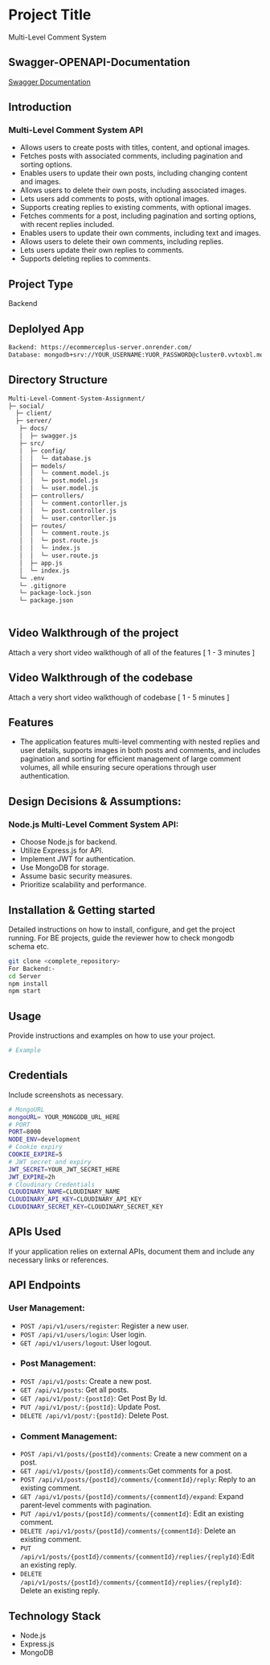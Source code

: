 # Project Title
Multi-Level Comment System
## Swagger-OPENAPI-Documentation

[Swagger Documentation](https://nested-comment-system.onrender.com/api-docs)

## Introduction

### Multi-Level Comment System API
- Allows users to create posts with titles, content, and optional images.
- Fetches posts with associated comments, including pagination and sorting options.
- Enables users to update their own posts, including changing content and images.
- Allows users to delete their own posts, including associated images.
- Lets users add comments to posts, with optional images.
- Supports creating replies to existing comments, with optional images.
- Fetches comments for a post, including pagination and sorting options, with recent replies included.
- Enables users to update their own comments, including text and images.
- Allows users to delete their own comments, including replies.
- Lets users update their own replies to comments.
- Supports deleting replies to comments.

## Project Type
 Backend 

## Deplolyed App
```bash
Backend: https://ecommerceplus-server.onrender.com/
Database: mongodb+srv://YOUR_USERNAME:YUOR_PASSWORD@cluster0.vvtoxbl.mongodb.net/social?retryWrites=true&w=majority
```
## Directory Structure
```bash
Multi-Level-Comment-System-Assignment/
├─ social/
  ├─ client/
  ├─ server/
   ├─ docs/
   │  ├─ swagger.js
   ├─ src/
   │  ├─ config/
   │  │  └─ database.js
   │  ├─ models/
   │  │  └─ comment.model.js
   │  │  └─ post.model.js
   │  │  └─ user.model.js
   │  ├─ controllers/
   │  │  └─ comment.contorller.js
   │  │  └─ post.controller.js
   │  │  └─ user.contorller.js
   │  ├─ routes/
   │  │  └─ comment.route.js
   │  │  └─ post.route.js
   │  │  └─ index.js
   │  │  └─ user.route.js
   │  ├─ app.js
   │  └─ index.js
   └─ .env
   └─ .gitignore
   └─ package-lock.json
   └─ package.json
 
```



## Video Walkthrough of the project
Attach a very short video walkthough of all of the features [ 1 - 3 minutes ]

## Video Walkthrough of the codebase
Attach a very short video walkthough of codebase [ 1 - 5 minutes ]

## Features
- The application features multi-level commenting with nested replies and user details, supports images in both posts and comments, and includes pagination and sorting for efficient management of large comment volumes, all while ensuring secure operations through user authentication.

## Design Decisions & Assumptions:

### Node.js Multi-Level Comment System API:
- Choose Node.js for backend.
- Utilize Express.js for API.
- Implement JWT for authentication.
- Use MongoDB for storage.
- Assume basic security measures.
- Prioritize scalability and performance.


## Installation & Getting started
Detailed instructions on how to install, configure, and get the project running. For BE projects, guide the reviewer how to check mongodb schema etc.

```bash
git clone <complete_repository> 
For Backend:-
cd Server
npm install 
npm start

```

## Usage
Provide instructions and examples on how to use your project.

```bash
# Example
```

## Credentials
Include screenshots as necessary.
```bash
# MongoURL
mongoURL= YOUR_MONGODB_URL_HERE
# PORT
PORT=8000
NODE_ENV=development
# Cookie expiry
COOKIE_EXPIRE=5
# JWT secret and expiry
JWT_SECRET=YOUR_JWT_SECRET_HERE
JWT_EXPIRE=2h
# Cloudinary Credentials
CLOUDINARY_NAME=CLOUDINARY_NAME
CLOUDINARY_API_KEY=CLOUDINARY_API_KEY
CLOUDINARY_SECRET_KEY=CLOUDINARY_SECRET_KEY


```

## APIs Used
If your application relies on external APIs, document them and include any necessary links or references.

## API Endpoints
### User Management:
- `POST /api/v1/users/register`: Register a new user.
- `POST /api/v1/users/login`: User login.
- `GET /api/v1/users/logout`: User logout.
- ### Post Management:
- `POST /api/v1/posts`: Create a new post.
- `GET /api/v1/posts`: Get all posts.
- `GET /api/v1/post/:{postId}`: Get Post By Id.
- `PUT /api/v1/post/:{postId}`: Update Post.
- `DELETE /api/v1/post/:{postId}`: Delete Post.
- ### Comment Management:
- `POST /api/v1/posts/{postId}/comments`: Create a new comment on a post.
- `GET /api/v1/posts/{postId}/comments`:Get comments for a post.
- `POST /api/v1/posts/{postId}/comments/{commentId}/reply`: Reply to an existing comment.
- `GET /api/v1/posts/{postId}/comments/{commentId}/expand`: Expand parent-level comments with pagination.
- `PUT /api/v1/posts/{postId}/comments/{commentId}`: Edit an existing comment.
- `DELETE /api/v1/posts/{postId}/comments/{commentId}`: Delete an existing comment.
- `PUT /api/v1/posts/{postId}/comments/{commentId}/replies/{replyId}`:Edit an existing reply.
- `DELETE /api/v1/posts/{postId}/comments/{commentId}/replies/{replyId}`: Delete an existing reply.

## Technology Stack
- Node.js
- Express.js
- MongoDB

